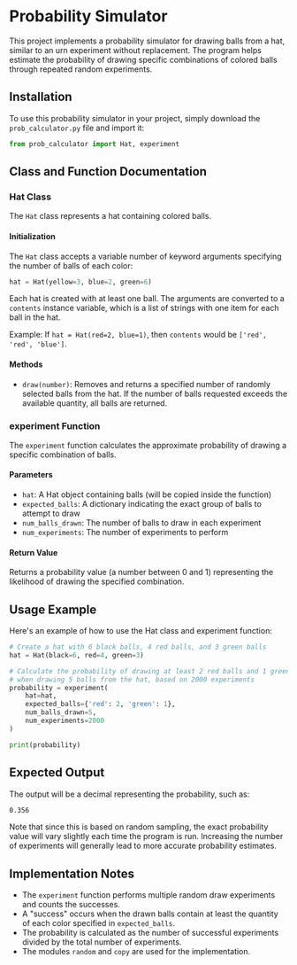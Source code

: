 # Probability Simulator

This project implements a probability simulator for drawing balls from a hat, similar to an urn experiment without replacement. The program helps estimate the probability of drawing specific combinations of colored balls through repeated random experiments.

## Installation

To use this probability simulator in your project, simply download the `prob_calculator.py` file and import it:

```python
from prob_calculator import Hat, experiment
```

## Class and Function Documentation

### Hat Class

The `Hat` class represents a hat containing colored balls.

#### Initialization

The `Hat` class accepts a variable number of keyword arguments specifying the number of balls of each color:

```python
hat = Hat(yellow=3, blue=2, green=6)
```

Each hat is created with at least one ball. The arguments are converted to a `contents` instance variable, which is a list of strings with one item for each ball in the hat.

Example: If `hat = Hat(red=2, blue=1)`, then `contents` would be `['red', 'red', 'blue']`.

#### Methods

- `draw(number)`: Removes and returns a specified number of randomly selected balls from the hat. If the number of balls requested exceeds the available quantity, all balls are returned.

### experiment Function

The `experiment` function calculates the approximate probability of drawing a specific combination of balls.

#### Parameters

- `hat`: A Hat object containing balls (will be copied inside the function)
- `expected_balls`: A dictionary indicating the exact group of balls to attempt to draw
- `num_balls_drawn`: The number of balls to draw in each experiment
- `num_experiments`: The number of experiments to perform

#### Return Value

Returns a probability value (a number between 0 and 1) representing the likelihood of drawing the specified combination.

## Usage Example

Here's an example of how to use the Hat class and experiment function:

```python
# Create a hat with 6 black balls, 4 red balls, and 3 green balls
hat = Hat(black=6, red=4, green=3)

# Calculate the probability of drawing at least 2 red balls and 1 green ball
# when drawing 5 balls from the hat, based on 2000 experiments
probability = experiment(
    hat=hat,
    expected_balls={'red': 2, 'green': 1},
    num_balls_drawn=5,
    num_experiments=2000
)

print(probability)
```

## Expected Output

The output will be a decimal representing the probability, such as:

```bash
0.356
```

Note that since this is based on random sampling, the exact probability value will vary slightly each time the program is run. Increasing the number of experiments will generally lead to more accurate probability estimates.

## Implementation Notes

- The `experiment` function performs multiple random draw experiments and counts the successes.
- A "success" occurs when the drawn balls contain at least the quantity of each color specified in `expected_balls`.
- The probability is calculated as the number of successful experiments divided by the total number of experiments.
- The modules `random` and `copy` are used for the implementation.

